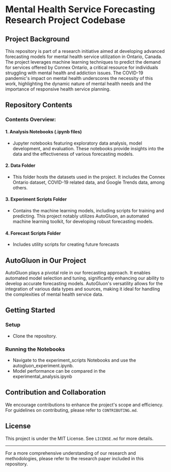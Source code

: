 # Mental Health Service Forecasting Research Project Codebase

## Project Background

This repository is part of a research initiative aimed at developing advanced forecasting models for mental health service utilization in Ontario, Canada. The project leverages machine learning techniques to predict the demand for services offered by Connex Ontario, a critical resource for individuals struggling with mental health and addiction issues. The COVID-19 pandemic's impact on mental health underscores the necessity of this work, highlighting the dynamic nature of mental health needs and the importance of responsive health service planning.

## Repository Contents

### Contents Overview:

#### 1. Analysis Notebooks (.ipynb files)
- Jupyter notebooks featuring exploratory data analysis, model development, and evaluation. These notebooks provide insights into the data and the effectiveness of various forecasting models.

#### 2. Data Folder
- This folder hosts the datasets used in the project. It includes the Connex Ontario dataset, COVID-19 related data, and Google Trends data, among others.

#### 3. Experiment Scripts Folder
- Contains the machine learning models, including scripts for training and predicting. This project notably utilizes AutoGluon, an automated machine learning toolkit, for developing robust forecasting models.

#### 4. Forecast Scripts Folder
- Includes utility scripts for creating future forecasts


## AutoGluon in Our Project

AutoGluon plays a pivotal role in our forecasting approach. It enables automated model selection and tuning, significantly enhancing our ability to develop accurate forecasting models. AutoGluon's versatility allows for the integration of various data types and sources, making it ideal for handling the complexities of mental health service data.

## Getting Started

### Setup
- Clone the repository.

### Running the Notebooks
- Navigate to the experiment_scripts Notebooks and use the autogluon_experiment.ipynb.
- Model performance can be compared in the experimental_analysis.ipynb 

## Contribution and Collaboration

We encourage contributions to enhance the project's scope and efficiency. For guidelines on contributing, please refer to `CONTRIBUTING.md`.

## License

This project is under the MIT License. See `LICENSE.md` for more details.

---

For a more comprehensive understanding of our research and methodologies, please refer to the research paper included in this repository.
